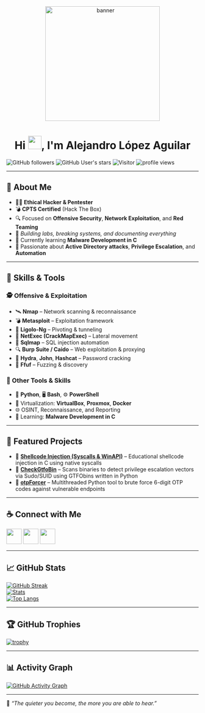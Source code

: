 <div align="center" width="50">
    <img alt="banner" src="https://www.pinterest.com/pin/31666003623064376/" width="300"/>
</div>

<h1 align="center">Hi <img src="https://media.giphy.com/media/hvRJCLFzcasrR4ia7z/giphy.gif" width="35">, I'm Alejandro López Aguilar</h1>

![GitHub followers](https://img.shields.io/github/followers/AleLopezDev?style=social)
![GitHub User's stars](https://img.shields.io/github/stars/AleLopezDev?style=social)
![Visitor](https://visitor-badge.laobi.icu/badge?page_id=AleLopezDev.repoName)
<img src="https://komarev.com/ghpvc/?username=AleLopezDev" alt="profile views" />

---

## 🧠 About Me

- 🧑‍💻 **Ethical Hacker & Pentester**
- 💣 **CPTS Certified** (Hack The Box)
- 🔍 Focused on **Offensive Security**, **Network Exploitation**, and **Red Teaming**
- 🚩 *Building labs, breaking systems, and documenting everything*
- 🧠 Currently learning **Malware Development in C**
- 🎯 Passionate about **Active Directory attacks**, **Privilege Escalation**, and **Automation**

---

## 🧰 Skills & Tools

### 🕵️ Offensive & Exploitation
- 🛰 **Nmap** – Network scanning & reconnaissance  
- 💣 **Metasploit** – Exploitation framework  
- 🧠 **Ligolo-Ng** – Pivoting & tunneling  
- 🧱 **NetExec (CrackMapExec)** – Lateral movement  
- 💉 **Sqlmap** – SQL injection automation  
- 🔍 **Burp Suite / Caido** – Web exploitation & proxying  
- 🔑 **Hydra**, **John**, **Hashcat** – Password cracking  
- 🚀 **Ffuf** – Fuzzing & discovery

### 🧰 Other Tools & Skills
- 🐍 **Python**, 🖥 **Bash**, ⚙️ **PowerShell**
- 🧱 Virtualization: **VirtualBox**, **Proxmox**, **Docker**
- 🌐 OSINT, Reconnaissance, and Reporting
- 🧠 Learning: **Malware Development in C**

---

## 🚩 Featured Projects
- 🔹 [**Shellcode Injection (Syscalls & WinAPI)**](https://github.com/AleLopezDev/shellcode_injection_syscall) – Educational shellcode injection in C using native syscalls  
- 🔹 [**CheckGtfoBin**](https://github.com/AleLopezDev/CheckGtfoBin) – Scans binaries to detect privilege escalation vectors via Sudo/SUID using GTFObins written in Python
- 🔹 [**otpForcer**](https://github.com/AleLopezDev/otpForcer) – Multithreaded Python tool to brute force 6-digit OTP codes against vulnerable endpoints 

---

## ☕ Connect with Me

[<img src="https://img.icons8.com/fluency/48/linkedin.png" width="40"/>](https://www.linkedin.com/in/alejandrolopezaguilardev/)
[<img src="https://img.icons8.com/fluency/48/github.png" width="40"/>](https://github.com/AleLopezDev)
[<img src="https://img.icons8.com/fluency/48/internet.png" width="40"/>](https://hackalex.com)


---

## 📈 GitHub Stats

[![GitHub Streak](https://github-readme-streak-stats.herokuapp.com?user=AleLopezDev&theme=algolia)](https://git.io/streak-stats)  
[![Stats](https://github-readme-stats.vercel.app/api?username=AleLopezDev&theme=algolia&show_icons=true)](https://github.com/anuraghazra/github-readme-stats)  
[![Top Langs](https://github-readme-stats.vercel.app/api/top-langs/?username=AleLopezDev&theme=algolia&layout=compact)](https://github.com/anuraghazra/github-readme-stats)

---

## 🏆 GitHub Trophies

[![trophy](https://github-profile-trophy.vercel.app/?username=AleLopezDev&theme=algolia)](https://github.com/ryo-ma/github-profile-trophy)

---

## 📊 Activity Graph

[![GitHub Activity Graph](https://github-readme-activity-graph.vercel.app/graph?username=AleLopezDev&theme=react-dark)](https://github.com/ashutosh00710/github-readme-activity-graph)

---

💬 *“The quieter you become, the more you are able to hear.”*  
